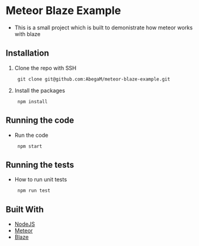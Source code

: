 # Meteor Blaze Example

- This is a small project which is built to demonistrate how meteor works with blaze

## Installation

1.  Clone the repo with SSH
    ```
     git clone git@github.com:AbegaM/meteor-blaze-example.git
    ```
2.  Install the packages
    ```
     npm install
    ```

## Running the code

- Run the code
  ```
   npm start
  ```

## Running the tests

- How to run unit tests
  ```
   npm run test
  ```

## Built With

- [NodeJS](https://nodejs.org/en/)
- [Meteor](https://docs.meteor.com/)
- [Blaze](https://www.blazejs.org/)
